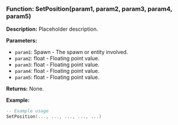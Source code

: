### Function: SetPosition(param1, param2, param3, param4, param5)

**Description:**
Placeholder description.

**Parameters:**
- `param1`: Spawn - The spawn or entity involved.
- `param2`: float - Floating point value.
- `param3`: float - Floating point value.
- `param4`: float - Floating point value.
- `param5`: float - Floating point value.

**Returns:** None.

**Example:**

```lua
-- Example usage
SetPosition(..., ..., ..., ..., ...)
```
